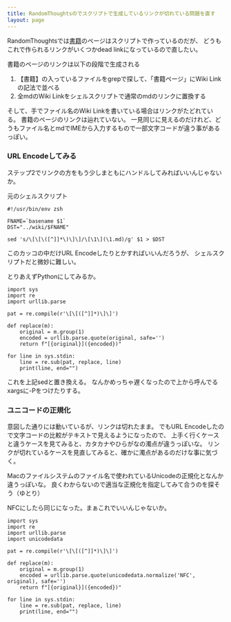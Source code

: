 ```yaml
---
title: RandomThoughtsのでスクリプトで生成しているリンクが切れている問題を直す
layout: page
---
```


RandomThoughtsでは[書籍](https://karino2.github.io/RandomThoughts/書籍)のページはスクリプトで作っているのだが、
どうもこれで作られるリンクがいくつかdead linkになっているので直したい。

書籍のページのリンクは以下の段階で生成される

1. 【書籍】の入っているファイルをgrepで探して、「書籍ページ」にWiki Linkの記法で並べる
2. 全mdのWiki Linkをシェルスクリプトで通常のmdのリンクに置換する

そして、手でファイル名のWiki Linkを書いている場合はリンクがたどれている。
書籍のページのリンクは辿れていない。
一見同じに見えるのだけれど、どうもファイル名とmdでIMEから入力するもので一部文字コードが違う事があるっぽい。

### URL Encodeしてみる

ステップ2でリンクの方をもう少しまともにハンドルしてみればいいんじゃないか。

元のシェルスクリプト

```
#!/usr/bin/env zsh

FNAME=`basename $1`
DST="../wiki/$FNAME"

sed 's/\[\[\([^]]*\)\]\]/\[\1\](\1.md)/g' $1 > $DST
```

このカッコの中だけURL Encodeしたりとかすればいいんだろうが、
シェルスクリプトだと微妙に難しい。

とりあえずPythonにしてみるか。

```
import sys
import re
import urllib.parse

pat = re.compile(r'\[\[([^]]*)\]\]')

def replace(m):
    original = m.group(1)
    encoded = urllib.parse.quote(original, safe='')
    return f"[{original}]({encoded})"

for line in sys.stdin:
    line = re.sub(pat, replace, line)
    print(line, end="")
```

これを上記sedと置き換える。
なんかめっちゃ遅くなったので上から呼んでるxargsに-Pをつけたりする。

### ユニコードの正規化

意図した通りには動いているが、リンクは切れたまま。
でもURL Encodeしたので文字コードの比較がテキストで見えるようになったので、
上手く行くケースと違うケースを見てみると、カタカナやひらがなの濁点が違うっぽいな。
リンクが切れているケースを見直してみると、確かに濁点があるのだけな事に気づく。

Macのファイルシステムのファイル名で使われているUnicodeの正規化となんか違うっぽいな。
良くわからないので適当な正規化を指定してみて合うのを探そう（ゆとり）

NFCにしたら同じになった。まぁこれでいいんじゃないか。

```
import sys
import re
import urllib.parse
import unicodedata

pat = re.compile(r'\[\[([^]]*)\]\]')

def replace(m):
    original = m.group(1)
    encoded = urllib.parse.quote(unicodedata.normalize('NFC', original), safe='')
    return f"[{original}]({encoded})"

for line in sys.stdin:
    line = re.sub(pat, replace, line)
    print(line, end="")
```